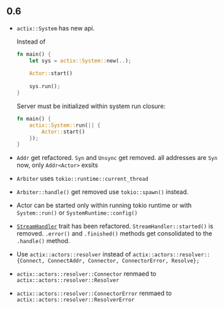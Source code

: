 ## 0.6

* `actix::System` has new api.

    Instead of
    
    ```rust
    fn main() {
        let sys = actix::System::new(..);
        
        Actor::start()
        
        sys.run();
    }
    ```

    Server must be initialized within system run closure:

    ```rust
    fn main() {
        actix::System::run(|| {
            Actor::start()
        });
    }
    ```

* `Addr` get refactored. `Syn` and `Unsync` get removed. all addresses are
  `Syn` now, only `Addr<Actor>` exsits

* `Arbiter` uses `tokio::runtime::current_thread`

* `Arbiter::handle()` get removed use `tokio::spawn()` instead.

* Actor can be started only within running tokio runtime or
  with `System::run()` or `SystemRuntime::config()`

* [`StreamHandler`](https://actix.rs/actix/actix/trait.StreamHandler.html) trait has been refactored. `StreamHandler::started()` is removed. `.error()` and `.finished()`
    methods get consolidated to the `.handle()` method.

* Use `actix::actors::resolver` instead of
  `actix::actors::resolver::{Connect, ConnectAddr, Connector, ConnectorError, Resolve};`
  
* `actix::actors::resolver::Connector` renmaed to `actix::actors::resolver::Resolver`

* `actix::actors::resolver::ConnectorError` renmaed to `actix::actors::resolver::ResolverError`
